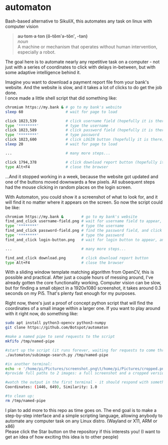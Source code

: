 # automaton
Bash-based alternative to SikuliX, this automates any task on linux with computer vision

> **au·tom·a·ton  (ô-tŏmʻə-tŏn′, -tən)**  
> *noun*  
> A machine or mechanism that operates without human intervention, especially a robot.

The goal here is to automate nearly any repetitive task on a computer - not just with a series of coordinates to click with delays in-between, but with some adaptive intelligence behind it.  

Imagine you want to download a payment report file from your bank's website. And the website is slow, and it takes a lot of clicks to do get the job done.  
I once made a little shell script that did something like:
```bash
chromium https://my.bank & # go to my bank's website
sleep 60                   # wait for page to load

click 1023,539             # click username field (hopefully it is there)
type '********'            # type the username
click 1023,589             # click password field (hopefully it is there)
type '********'            # type password
click 1023,600             # click LOGIN button (hopefully it is there)
sleep 20                   # wait for page to load

...                        # many more steps...

click 1794,378             # click download report button (hopefully it is there)
type Alt+F4                # close the browser
```
...And it stopped working in a week, because the website got updated and one of the buttons moved downwards a few pixels.  All subsequent steps had the mouse clicking in random places on the login screen.  

With Automaton, you could show it a screenshot of what to look for, and it will find it no matter where it appears on the screen. So now the script could be like:
```bash
chromium https://my.bank &        # go to my bank's website
find_and_click username-field.png # wait for username field to appear, and click it
type '********'                   # type the username
find_and_click password-field.png # find the password field, and click it
type '********'                   # type the password
find_and_click login-button.png   # wait for login button to appear, and click it

...                               # many more steps...

find_and_click download.png       # click download report button
type Alt+F4                       # close the browser
```
With a sliding window template matching algorithm from OpenCV, this is possible and practical. After just a couple hours of messing around, I've already gotten the core functionality working. Computer vision can be slow, but for finding a small object in a 1920x1080 screenshot, it takes around 0.3 seconds on my Pi5. That's plenty fast enough for my purposes.

Right now, there's just a proof of concept python script that will find the coordinates of a small image within a larger one. If you want to play around with it right now, do something like:
```bash
sudo apt install python3-opencv python3-numpy
git clone https://github.com/Botspot/automaton

#make a named pipe to send requests to the script
mkfifo /tmp/named-pipe

#start up the script (it runs forever, waiting for requests to come through the named pipe)
./automaton/subimage-search.py /tmp/named-pipe

#in another terminal:
echo -e '/home/pi/Pictures/screenshot.png\t/home/pi/Pictures/cropped.png' > /tmp/named-pipe
#provide full paths to 2 images: a full screenshot and a cropped version with your object of interest

#watch the output in the first terminal - it should respond with something like:
Coordinates: (1446, 649), Similarity: 1.0

#to clean up:
rm /tmp/named-pipe
```
I plan to add more to this repo as time goes on. The end goal is to make a step-by-step interface and a simple scripting language, allowing anybody to automate any computer task on any Linux distro. (Wayland or X11, ARM or x86)  
Please click the Star button on the repository if this interests you! (I want to get an idea of how exciting this idea is to other people)
